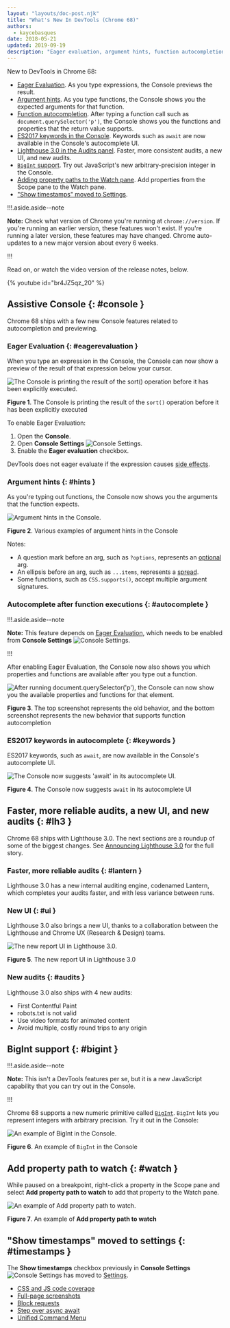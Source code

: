 ```yaml
---
layout: "layouts/doc-post.njk"
title: "What's New In DevTools (Chrome 68)"
authors:
  - kaycebasques
date: 2018-05-21
updated: 2019-09-19
description: "Eager evaluation, argument hints, function autocompletion, Lighthouse 3.0, and more."
---
```


New to DevTools in Chrome 68:

- [Eager Evaluation][1]. As you type expressions, the Console previews the result.
- [Argument hints][2]. As you type functions, the Console shows you the expected arguments for that
  function.
- [Function autocompletion][3]. After typing a function call such as `document.querySelector('p')`,
  the Console shows you the functions and properties that the return value supports.
- [ES2017 keywords in the Console][4]. Keywords such as `await` are now available in the Console's
  autocomplete UI.
- [Lighthouse 3.0 in the Audits panel][5]. Faster, more consistent audits, a new UI, and new audits.
- [`BigInt` support][6]. Try out JavaScript's new arbitrary-precision integer in the Console.
- [Adding property paths to the Watch pane][7]. Add properties from the Scope pane to the Watch
  pane.
- ["Show timestamps" moved to Settings][8].

!!!.aside.aside--note

**Note:** Check what version of Chrome you're running at `chrome://version`. If you're running an
earlier version, these features won't exist. If you're running a later version, these features may
have changed. Chrome auto-updates to a new major version about every 6 weeks.

!!!

Read on, or watch the video version of the release notes, below.

{% youtube id="br4JZ5qz\_20" %}

## Assistive Console {: #console }

Chrome 68 ships with a few new Console features related to autocompletion and previewing.

### Eager Evaluation {: #eagerevaluation }

When you type an expression in the Console, the Console can now show a preview of the result of that
expression below your cursor.

![The Console is printing the result of the sort() operation before it has been
            explicitly executed.](/web/updates/images/2018/05/eagereval.png)

**Figure 1**. The Console is printing the result of the `sort()` operation before it has been
explicitly executed

To enable Eager Evaluation:

1.  Open the **Console**.
2.  Open **Console Settings** ![Console
Settings](/web/updates/images/2018/05/settings.png).
3.  Enable the **Eager evaluation** checkbox.

DevTools does not eager evaluate if the expression causes [side effects][9].

### Argument hints {: #hints }

As you're typing out functions, the Console now shows you the arguments that the function expects.

![Argument hints in the Console.](/web/updates/images/2018/05/arghints.png)

**Figure 2**. Various examples of argument hints in the Console

Notes:

- A question mark before an arg, such as `?options`, represents an [optional][10] arg.
- An ellipsis before an arg, such as `...items`, represents a [spread][11].
- Some functions, such as `CSS.supports()`, accept multiple argument signatures.

### Autocomplete after function executions {: #autocomplete }

!!!.aside.aside--note

**Note:** This feature depends on [Eager Evaluation][12], which needs to be enabled from **Console
Settings** ![Console Settings](/web/updates/images/2018/05/settings.png).

!!!

After enabling Eager Evaluation, the Console now also shows you which properties and functions are
available after you type out a function.

![After running document.querySelector('p'), the Console can now show you the available
            properties and functions for that element.](/web/updates/images/2018/05/autocomplete.png)

**Figure 3**. The top screenshot represents the old behavior, and the bottom screenshot represents
the new behavior that supports function autocompletion

### ES2017 keywords in autocomplete {: #keywords }

ES2017 keywords, such as `await`, are now available in the Console's autocomplete UI.

![The Console now suggests 'await' in its autocomplete UI.](/web/updates/images/2018/05/await.png)

**Figure 4**. The Console now suggests `await` in its autocomplete UI

## Faster, more reliable audits, a new UI, and new audits {: #lh3 }

Chrome 68 ships with Lighthouse 3.0. The next sections are a roundup of some of the biggest changes.
See [Announcing Lighthouse 3.0][13] for the full story.

### Faster, more reliable audits {: #lantern }

Lighthouse 3.0 has a new internal auditing engine, codenamed Lantern, which completes your audits
faster, and with less variance between runs.

### New UI {: #ui }

Lighthouse 3.0 also brings a new UI, thanks to a collaboration between the Lighthouse and Chrome UX
(Research & Design) teams.

![The new report UI in Lighthouse 3.0.](/web/updates/images/2018/05/lighthouse3.png)

**Figure 5**. The new report UI in Lighthouse 3.0

### New audits {: #audits }

Lighthouse 3.0 also ships with 4 new audits:

- First Contentful Paint
- robots.txt is not valid
- Use video formats for animated content
- Avoid multiple, costly round trips to any origin

## BigInt support {: #bigint }

!!!.aside.aside--note

**Note:** This isn't a DevTools features per se, but it is a new JavaScript capability that you can
try out in the Console.

!!!

Chrome 68 supports a new numeric primitive called [`BigInt`][14]. `BigInt` lets you represent
integers with arbitrary precision. Try it out in the Console:

![An example of BigInt in the Console.](/web/updates/images/2018/05/bigint.png)

**Figure 6**. An example of `BigInt` in the Console

## Add property path to watch {: #watch }

While paused on a breakpoint, right-click a property in the Scope pane and select **Add property
path to watch** to add that property to the Watch pane.

![An example of Add property path to watch.](/web/updates/images/2018/05/watch.png)

**Figure 7**. An example of **Add property path to watch**

## "Show timestamps" moved to settings {: #timestamps }

The **Show timestamps** checkbox previously in **Console Settings**
![Console Settings](/web/updates/images/2018/05/settings.png) has moved to [Settings][15].

- [CSS and JS code coverage][16]
- [Full-page screenshots][17]
- [Block requests][18]
- [Step over async await][19]
- [Unified Command Menu][20]

[1]: #eagerevaluation
[2]: #hints
[3]: #autocomplete
[4]: #keywords
[5]: #lh3
[6]: #bigint
[7]: #watch
[8]: #timestamps
[9]: https://stackoverflow.com/a/8129277/1669860
[10]: https://developer.mozilla.org/en-US/docs/Web/JavaScript/Reference/Functions/Default_parameters
[11]: https://developer.mozilla.org/en-US/docs/Web/JavaScript/Reference/Operators/Spread_syntax
[12]: #eagerevaluation
[13]: /web/updates/2018/05/lighthouse3
[14]: /web/updates/2018/05/bigint
[15]: /web/tools/chrome-devtools/ui#settings
[16]: /web/updates/2017/04/devtools-release-notes#coverage
[17]: /web/updates/2017/04/devtools-release-notes#screenshots
[18]: /web/updates/2017/04/devtools-release-notes#block-requests
[19]: /web/updates/2017/04/devtools-release-notes#async
[20]: /web/updates/2017/04/devtools-release-notes#command-menu
